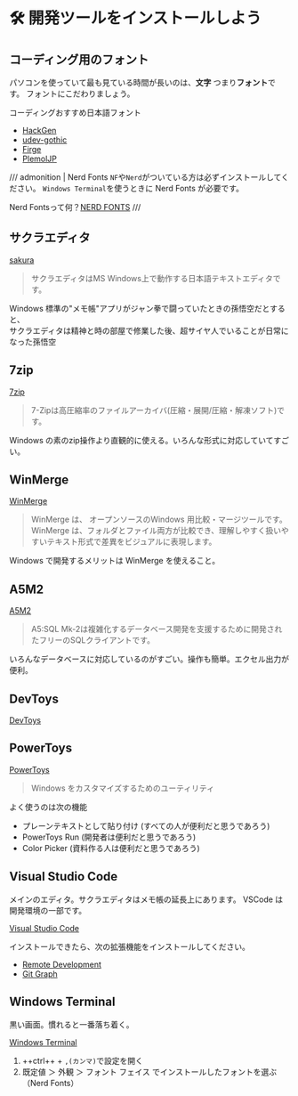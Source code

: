 # 🛠️ 開発ツールをインストールしよう

## コーディング用のフォント

パソコンを使っていて最も見ている時間が長いのは、**文字** つまり**フォント**です。
フォントにこだわりましょう。

コーディングおすすめ日本語フォント

- [HackGen](https://github.com/yuru7/HackGen/releases)
- [udev-gothic](https://github.com/yuru7/udev-gothic/releases)
- [Firge](https://github.com/yuru7/Firge/releases)
- [PlemolJP](https://github.com/yuru7/PlemolJP/releases)

/// admonition | Nerd Fonts
`NF`や`Nerd`がついている方は必ずインストールしてください。
`Windows Terminal`を使うときに Nerd Fonts が必要です。

Nerd Fontsって何？[NERD FONTS](https://qiita.com/sl2/items/bf58dadb261c0a019571#nerd-fonts)
///

## サクラエディタ

[sakura](https://github.com/sakura-editor/sakura/releases)

> サクラエディタはMS Windows上で動作する日本語テキストエディタです。

Windows 標準の"メモ帳"アプリがジャン拳で闘っていたときの孫悟空だとすると、  
サクラエディタは精神と時の部屋で修業した後、超サイヤ人でいることが日常になった孫悟空


## 7zip

[7zip](https://7-zip.opensource.jp/download.html)

> 7-Zipは高圧縮率のファイルアーカイバ(圧縮・展開/圧縮・解凍ソフト)です。

Windows の素のzip操作より直観的に使える。いろんな形式に対応していてすごい。

## WinMerge

[WinMerge](https://winmerge.org/?lang=ja)

> WinMerge は、 オープンソースのWindows 用比較・マージツールです。WinMerge は、フォルダとファイル両方が比較でき、理解しやすく扱いやすいテキスト形式で差異をビジュアルに表現します。

Windows で開発するメリットは WinMerge を使えること。

## A5M2

[A5M2](https://a5m2.mmatsubara.com/)

> A5:SQL Mk-2は複雑化するデータベース開発を支援するために開発されたフリーのSQLクライアントです。

いろんなデータベースに対応しているのがすごい。操作も簡単。エクセル出力が便利。

## DevToys

[DevToys](https://devtoys.app/)

## PowerToys

[PowerToys](https://learn.microsoft.com/ja-jp/windows/powertoys/)

> Windows をカスタマイズするためのユーティリティ

よく使うのは次の機能

- プレーンテキストとして貼り付け (すべての人が便利だと思うであろう)
- PowerToys Run (開発者は便利だと思うであろう)
- Color Picker (資料作る人は便利だと思うであろう)

## Visual Studio Code

メインのエディタ。サクラエディタはメモ帳の延長上にあります。
VSCode は開発環境の一部です。

[Visual Studio Code](https://code.visualstudio.com/download)

インストールできたら、次の拡張機能をインストールしてください。

- [Remote Development](https://marketplace.visualstudio.com/items?itemName=ms-vscode-remote.vscode-remote-extensionpack)
- [Git Graph](https://marketplace.visualstudio.com/items?itemName=mhutchie.git-graph)

## Windows Terminal

黒い画面。慣れると一番落ち着く。

[Windows Terminal](https://learn.microsoft.com/ja-jp/windows/terminal/)

1. ++ctrl++ + `,(カンマ)`で設定を開く
2. 既定値 ＞ 外観 ＞ フォント フェイス でインストールしたフォントを選ぶ（Nerd Fonts）
